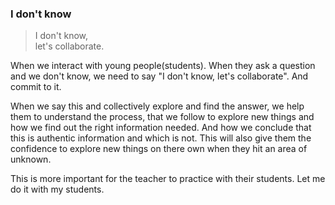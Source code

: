 ### I don't know

> I don't know,  
> let's collaborate.  
  
When we interact with young people(students). When they ask a question and we don't know, we need to say "I don't know, let's collaborate". And commit to it.  
  
When we say this and collectively explore and find the answer, we help them to understand the process, that we follow to explore new things and how we find out the right information needed. And how we conclude that this is authentic information and which is not. This will also give them the confidence to explore new things on there own when they hit an area of unknown.  

This is more important for the teacher to practice with their students. Let me do it with my students.  
  